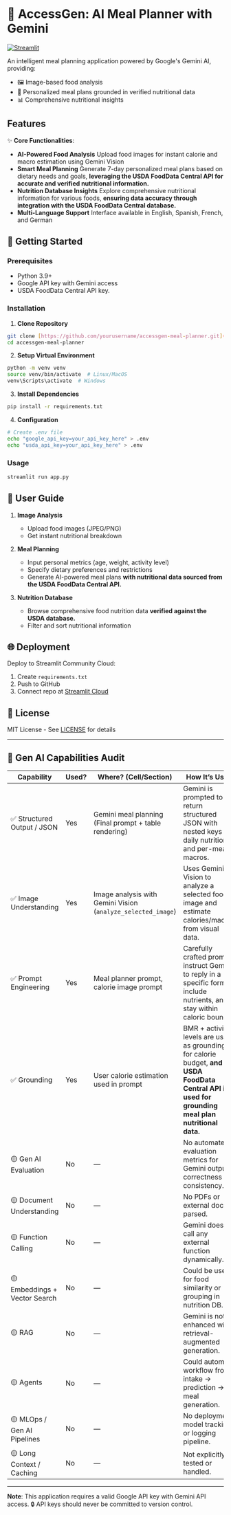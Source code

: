 # 🧠 AccessGen: AI Meal Planner with Gemini

[![Streamlit](https://static.streamlit.io/badges/streamlit_badge_black_white.svg)](https://yourapp-url.streamlit.app/)

An intelligent meal planning application powered by Google's Gemini AI, providing:
- 🖼️ Image-based food analysis
- 📆 Personalized meal plans grounded in verified nutritional data
- 📊 Comprehensive nutritional insights

## Features

✨ **Core Functionalities**:
- **AI-Powered Food Analysis**
  Upload food images for instant calorie and macro estimation using Gemini Vision
- **Smart Meal Planning**
  Generate 7-day personalized meal plans based on dietary needs and goals, **leveraging the USDA FoodData Central API for accurate and verified nutritional information.**
- **Nutrition Database Insights**
  Explore comprehensive nutritional information for various foods, **ensuring data accuracy through integration with the USDA FoodData Central database.**
- **Multi-Language Support**
  Interface available in English, Spanish, French, and German

## 🚀 Getting Started

### Prerequisites
- Python 3.9+
- Google API key with Gemini access
- USDA FoodData Central API key.

### Installation

1. **Clone Repository**
```bash
git clone [https://github.com/yourusername/accessgen-meal-planner.git](https://github.com/yourusername/accessgen-meal-planner.git)
cd accessgen-meal-planner
````

2.  **Setup Virtual Environment**

<!-- end list -->

```bash
python -m venv venv
source venv/bin/activate  # Linux/MacOS
venv\Scripts\activate  # Windows
```

3.  **Install Dependencies**

<!-- end list -->

```bash
pip install -r requirements.txt
```

4.  **Configuration**

<!-- end list -->

```bash
# Create .env file
echo "google_api_key=your_api_key_here" > .env
echo "usda_api_key=your_api_key_here" > .env
```

### Usage

```bash
streamlit run app.py
```


## 📖 User Guide

1.  **Image Analysis**

      - Upload food images (JPEG/PNG)
      - Get instant nutritional breakdown

2.  **Meal Planning**

      - Input personal metrics (age, weight, activity level)
      - Specify dietary preferences and restrictions
      - Generate AI-powered meal plans **with nutritional data sourced from the USDA FoodData Central API.**

3.  **Nutrition Database**

      - Browse comprehensive food nutrition data **verified against the USDA database.**
      - Filter and sort nutritional information

## 🌐 Deployment

Deploy to Streamlit Community Cloud:

1.  Create `requirements.txt`
2.  Push to GitHub
3.  Connect repo at [Streamlit Cloud](https://share.streamlit.io/)

## 📄 License

MIT License - See [LICENSE](https://www.google.com/search?q=LICENSE) for details

-----

## 🤖 Gen AI Capabilities Audit

| **Capability** | **Used?** | **Where? (Cell/Section)** | **How It’s Used** |
|------------------------------------|-----------|------------------------------------------------------------|---------------------------------------------------------------------------------------------------------------------------------------------------------------------------------------------------------------------------------------------------------------------------------------------------------------------------------------------------|
| ✅ Structured Output / JSON         | Yes       | Gemini meal planning (Final prompt + table rendering)       | Gemini is prompted to return structured JSON with nested keys for daily nutrition and per-meal macros.                                                                                                                                                                                                                                     |
| ✅ Image Understanding             | Yes       | Image analysis with Gemini Vision (`analyze_selected_image`) | Uses Gemini Vision to analyze a selected food image and estimate calories/macros from visual data.                                                                                                                                                                                                                                            |
| ✅ Prompt Engineering               | Yes       | Meal planner prompt, calorie image prompt                  | Carefully crafted prompts instruct Gemini to reply in a specific format, include nutrients, and stay within caloric bounds.                                                                                                                                                                                                                     |
| ✅ Grounding                       | Yes   | User calorie estimation used in prompt                      | BMR + activity levels are used as grounding for calorie budget, **and the USDA FoodData Central API is used for grounding meal plan nutritional data.** |
| 🟡 Gen AI Evaluation               | No        | —                                                          | No automated evaluation metrics for Gemini output correctness or consistency.                                                                                                                                                                                                                                                                        |
| 🟡 Document Understanding           | No        | —                                                          | No PDFs or external docs parsed.                                                                                                                                                                                                                                                                                                                  |
| 🟡 Function Calling                 | No        | —                                                          | Gemini doesn’t call any external function dynamically.                                                                                                                                                                                                                                                                                            |
| 🟡 Embeddings + Vector Search       | No        | —                                                          | Could be used for food similarity or grouping in nutrition DB.                                                                                                                                                                                                                                                                                       |
| 🟡 RAG                             | No        | —                                                          | Gemini is not enhanced with retrieval-augmented generation.                                                                                                                                                                                                                                                                                          |
| 🟡 Agents                          | No        | —                                                          | Could automate workflow from intake → prediction → meal generation.                                                                                                                                                                                                                                                                                       |
| 🟡 MLOps / Gen AI Pipelines       | No        | —                                                          | No deployment, model tracking, or logging pipeline.                                                                                                                                                                                                                                                                                               |
| 🟡 Long Context / Caching          | No        | —                                                          | Not explicitly tested or handled.                                                                                                                                                                                                                                                                                                                  |

-----

**Note**: This application requires a valid Google API key with Gemini API access.
🔒 API keys should never be committed to version control.
